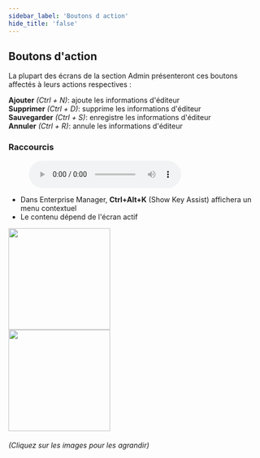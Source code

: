 ```yaml
---
sidebar_label: 'Boutons d action'
hide_title: 'false'
---
```


## Boutons d'action

La plupart des écrans de la section Admin présenteront ces boutons affectés à leurs actions respectives :

**Ajouter** _(Ctrl + N)_: ajoute les informations d'éditeur  
**Supprimer** _(Ctrl + D)_: supprime les informations d'éditeur   
**Sauvegarder** _(Ctrl + S)_: enregistre les informations d'éditeur  
**Annuler** _(Ctrl + R)_: annule les informations d'éditeur 

### Raccourcis

<figure>
    <audio
        controls
        src="audiobasic/Shortcuts.mp3">
            Your browser does not support the
            <code>audio</code> element.
    </audio>
</figure>

* Dans Enterprise Manager, **Ctrl+Alt+K** (Show Key Assist) affichera un menu contextuel
* Le contenu dépend de l'écran actif

<a href="imgbasic/Picture6.png" target="_blank"><img src="imgbasic/Picture6.png" width="200"></img></a>  
<a href="imgbasic/Picture7.png" target="_blank"><img src="imgbasic/Picture7.png" width="200"></img></a>

###### (Cliquez sur les images pour les agrandir)

